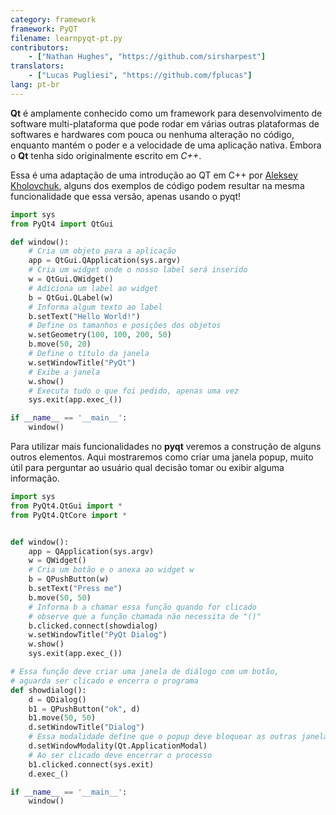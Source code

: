 ```yaml
---
category: framework
framework: PyQT
filename: learnpyqt-pt.py
contributors:
    - ["Nathan Hughes", "https://github.com/sirsharpest"]
translators:
    - ["Lucas Pugliesi", "https://github.com/fplucas"]
lang: pt-br
---
```


**Qt** é amplamente conhecido como um framework para desenvolvimento de
software multi-plataforma que pode rodar em várias outras plataformas de
softwares e hardwares com pouca ou nenhuma alteração no código, enquanto mantém
o poder e a velocidade de uma aplicação nativa. Embora o **Qt** tenha sido
originalmente escrito em *C++*.


Essa é uma adaptação de uma introdução ao QT em C++ por
[Aleksey Kholovchuk](https://github.com/vortexxx192), alguns dos exemplos de
código podem resultar na mesma funcionalidade que essa versão, apenas usando
o pyqt!

```python
import sys
from PyQt4 import QtGui

def window():
	# Cria um objeto para a aplicação
    app = QtGui.QApplication(sys.argv)
	# Cria um widget onde o nosso label será inserido
    w = QtGui.QWidget()
	# Adiciona um label ao widget
    b = QtGui.QLabel(w)
	# Informa algum texto ao label
    b.setText("Hello World!")
	# Define os tamanhos e posições dos objetos
    w.setGeometry(100, 100, 200, 50)
    b.move(50, 20)
	# Define o título da janela
    w.setWindowTitle("PyQt")
	# Exibe a janela
    w.show()
	# Executa tudo o que foi pedido, apenas uma vez
    sys.exit(app.exec_())

if __name__ == '__main__':
    window()
```

Para utilizar mais funcionalidades no **pyqt** veremos a construção de alguns
outros elementos.
Aqui mostraremos como criar uma janela popup, muito útil para perguntar ao
usuário qual decisão tomar ou exibir alguma informação.

```python
import sys
from PyQt4.QtGui import *
from PyQt4.QtCore import *


def window():
    app = QApplication(sys.argv)
    w = QWidget()
    # Cria um botão e o anexa ao widget w
    b = QPushButton(w)
    b.setText("Press me")
    b.move(50, 50)
    # Informa b a chamar essa função quando for clicado
    # observe que a função chamada não necessita de "()"
    b.clicked.connect(showdialog)
    w.setWindowTitle("PyQt Dialog")
    w.show()
    sys.exit(app.exec_())

# Essa função deve criar uma janela de diálogo com um botão,
# aguarda ser clicado e encerra o programa
def showdialog():
    d = QDialog()
    b1 = QPushButton("ok", d)
    b1.move(50, 50)
    d.setWindowTitle("Dialog")
    # Essa modalidade define que o popup deve bloquear as outras janelas quando ativo
    d.setWindowModality(Qt.ApplicationModal)
    # Ao ser clicado deve encerrar o processo
    b1.clicked.connect(sys.exit)
    d.exec_()

if __name__ == '__main__':
    window()
```
